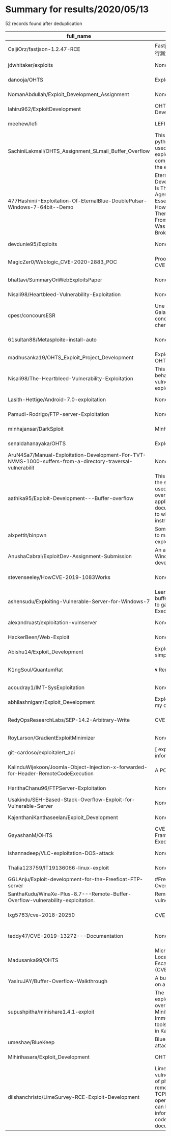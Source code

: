 
# Summary for results/2020/05/13
    
52 records found after deduplication

| full_name | description | html_url | matched_list | matched_count | pushed_at | size | stargazers_count | language | forks_count | vul_ids |
|------------------------------------------------------------------------------------------------------------|------------------------------------------------------------------------------------------------------------------------------------------------------------------------------------------------------------------------------------------------------------------|-------------------------------------------------------------------------------------------------------------------------------|---------------------------------------------|-----------------|---------------------------|--------|--------------------|------------|---------------|--------------------|
| CaijiOrz/fastjson-1.2.47-RCE | Fastjson <= 1.2.47 远程命令执行漏洞利用工具及方法 | https://github.com/CaijiOrz/fastjson-1.2.47-RCE | ['rce'] | 1 | 2020-05-13 03:44:19+00:00 | 37639 | 249 | Java | 71 | [] |
| jdwhitaker/exploits | None | https://github.com/jdwhitaker/exploits | ['exploit'] | 1 | 2020-05-13 13:54:45+00:00 | 5 | 0 | PowerShell | 0 | [] |
| danooja/OHTS | Exploit Development - BOF | https://github.com/danooja/OHTS | ['exploit'] | 1 | 2020-05-13 06:34:02+00:00 | 4144 | 0 | | 0 | [] |
| NomanAbdullah/Exploit_Development_Assignment | None | https://github.com/NomanAbdullah/Exploit_Development_Assignment | ['exploit'] | 1 | 2020-05-13 07:11:35+00:00 | 1030 | 0 | | 0 | [] |
| lahiru962/ExploitDevelopment | OHTS Assignment - Exploit Development | https://github.com/lahiru962/ExploitDevelopment | ['exploit'] | 1 | 2020-05-13 08:54:57+00:00 | 1117 | 0 | | 0 | [] |
| meehew/lefi | LEFI Exploits File Inclusion | https://github.com/meehew/lefi | ['exploit'] | 1 | 2020-05-13 08:33:20+00:00 | 1 | 0 | | 0 | [] |
| SachiniLakmali/OHTS_Assignment_SLmail_Buffer_Overflow | This repository contains the python codes that will be used in the buffer overflow exploitation of SLmail and the complete guide of conducting the exploit. | https://github.com/SachiniLakmali/OHTS_Assignment_SLmail_Buffer_Overflow | ['exploit'] | 1 | 2020-05-13 09:45:42+00:00 | 3557 | 0 | Python | 0 | [] |
| 477Hashini/-Exploitation-Of-EternalBlue-DoublePulsar-Windows-7-64bit--Demo | Eternalblue Exploit Was Developed By The NSA Which Is The National Security Agency In United States. Essentially What Happened Or How It Was Released Is That There Were Few Testimonies From NSA Employees, And It Was Leaked By The Shadow Brokers Hacker Grou | https://github.com/477Hashini/-Exploitation-Of-EternalBlue-DoublePulsar-Windows-7-64bit--Demo | ['exploit'] | 1 | 2020-05-13 08:53:02+00:00 | 2665 | 0 | | 0 | ['MS17-010'] |
| devdunie95/Exploits | None | https://github.com/devdunie95/Exploits | ['exploit'] | 1 | 2020-05-13 09:55:07+00:00 | 0 | 0 | | 0 | [] |
| MagicZer0/Weblogic_CVE-2020-2883_POC | Proof of concept for Weblogic CVE-2020-2883 | https://github.com/MagicZer0/Weblogic_CVE-2020-2883_POC | ['cve poc', 'cve-2'] | 2 | 2020-05-13 10:19:07+00:00 | 6 | 13 | Java | 1 | ['CVE-2020-2883'] |
| bhattavi/SummaryOnWebExploitsPaper | None | https://github.com/bhattavi/SummaryOnWebExploitsPaper | ['exploit'] | 1 | 2020-05-13 10:30:43+00:00 | 208 | 0 | | 0 | [] |
| Nisali98/Heartbleed-Vulnerability-Exploitation | None | https://github.com/Nisali98/Heartbleed-Vulnerability-Exploitation | ['exploit'] | 1 | 2020-05-13 12:07:50+00:00 | 0 | 0 | | 0 | [] |
| cpesr/concoursESR | Une exploitation des données Galaxy pour analyser les concours enseignants-chercheurs de l'ESR. | https://github.com/cpesr/concoursESR | ['exploit'] | 1 | 2020-05-13 13:34:51+00:00 | 1392 | 0 | HTML | 1 | [] |
| 61sultan88/Metasploite-install-auto | None | https://github.com/61sultan88/Metasploite-install-auto | ['metasploit module OR payload'] | 1 | 2020-05-13 12:26:20+00:00 | 3 | 1 | Shell | 0 | [] |
| madhusanka19/OHTS_Exploit_Project_Development | Exploit_Project_Development- OHTS | https://github.com/madhusanka19/OHTS_Exploit_Project_Development | ['exploit'] | 1 | 2020-05-13 12:56:37+00:00 | 1396 | 0 | | 0 | [] |
| Nisali98/The-Heartbleed-Vulnerability-Exploitation | This report conveys the behaviour of Heartbleed vulnerability and the exploitation | https://github.com/Nisali98/The-Heartbleed-Vulnerability-Exploitation | ['exploit'] | 1 | 2020-05-13 13:57:51+00:00 | 4281 | 0 | | 0 | [] |
| Lasith-Hettige/Android-7.0-exploitation | None | https://github.com/Lasith-Hettige/Android-7.0-exploitation | ['exploit'] | 1 | 2020-05-13 15:15:21+00:00 | 2978 | 0 | | 0 | [] |
| Pamudi-Rodrigo/FTP-server-Exploitation | None | https://github.com/Pamudi-Rodrigo/FTP-server-Exploitation | ['exploit'] | 1 | 2020-05-13 14:24:19+00:00 | 467 | 0 | | 0 | [] |
| minhajansar/DarkSploit | Minha | https://github.com/minhajansar/DarkSploit | ['sploit'] | 1 | 2020-05-13 14:24:31+00:00 | 0 | 0 | nan | 0 | [] |
| senaldahanayaka/OHTS | Exploit develpoment | https://github.com/senaldahanayaka/OHTS | ['exploit'] | 1 | 2020-05-13 15:17:59+00:00 | 3578 | 0 | | 0 | [] |
| AruN4Sa7/Manual-Exploitation-Development-For-TVT-NVMS-1000-suffers-from-a-directory-traversal-vulnerabilit | None | https://github.com/AruN4Sa7/Manual-Exploitation-Development-For-TVT-NVMS-1000-suffers-from-a-directory-traversal-vulnerabilit | ['exploit'] | 1 | 2020-05-13 18:23:03+00:00 | 374 | 0 | | 0 | [] |
| aathika95/Exploit-Development---Buffer-overflow | This repository contains all the source files that can be used to launch a buffer overflow attacks in windows application. And also it has a document that explains how to with step by step instruction | https://github.com/aathika95/Exploit-Development---Buffer-overflow | ['exploit'] | 1 | 2020-05-13 16:03:05+00:00 | 1280 | 0 | Python | 0 | [] |
| alxpettit/binpwn | Some starter exercises for me to make the most of the binary exploitation class I'm taking | https://github.com/alxpettit/binpwn | ['exploit'] | 1 | 2020-05-13 22:07:17+00:00 | 3 | 0 | Python | 0 | [] |
| AnushaCabral/ExploitDev-Assignment-Submission | An assignment based on Windows 10 exploit development. | https://github.com/AnushaCabral/ExploitDev-Assignment-Submission | ['exploit'] | 1 | 2020-05-13 19:22:06+00:00 | 1211 | 0 | | 0 | [] |
| stevenseeley/HowCVE-2019-1083Works | None | https://github.com/stevenseeley/HowCVE-2019-1083Works | ['cve-2'] | 1 | 2020-05-13 18:17:24+00:00 | 18 | 2 | C# | 0 | ['CVE-2019-1083'] |
| ashensudu/Exploiting-Vulnerable-Server-for-Windows-7 | Learn how to exploit a simple buffer overflow vulnerability to gain Remote Code Execution on Windows 7 | https://github.com/ashensudu/Exploiting-Vulnerable-Server-for-Windows-7 | ['exploit', 'remote code execution'] | 2 | 2020-05-13 06:08:05+00:00 | 1736 | 1 | Python | 0 | [] |
| alexandruast/exploitation-vulnserver | None | https://github.com/alexandruast/exploitation-vulnserver | ['exploit'] | 1 | 2020-05-13 06:06:26+00:00 | 5 | 0 | | 0 | [] |
| HackerBeen/Web-Exploit | None | https://github.com/HackerBeen/Web-Exploit | ['exploit'] | 1 | 2020-05-13 05:47:05+00:00 | 4410 | 0 | Shell | 0 | [] |
| Abishu14/Exploit_Development | Exploit development using simple fuzzer script | https://github.com/Abishu14/Exploit_Development | ['exploit'] | 1 | 2020-05-13 04:22:17+00:00 | 25745 | 0 | Python | 0 | [] |
| K1ngSoul/QuantumRat | 🌀 Remote Access Trojan | https://github.com/K1ngSoul/QuantumRat | ['metasploit module OR payload'] | 1 | 2020-05-13 11:51:49+00:00 | 167 | 71 | Python | 31 | [] |
| acoudray1/IMT-SysExploitation | None | https://github.com/acoudray1/IMT-SysExploitation | ['exploit'] | 1 | 2020-05-13 07:39:34+00:00 | 2033 | 0 | C++ | 0 | [] |
| abhilashnigam/Exploit_Development | Exploit development during my osce prep. | https://github.com/abhilashnigam/Exploit_Development | ['exploit'] | 1 | 2020-05-13 02:26:53+00:00 | 36 | 4 | Python | 2 | [] |
| RedyOpsResearchLabs/SEP-14.2-Arbitrary-Write | CVE-2020-5837 exploit | https://github.com/RedyOpsResearchLabs/SEP-14.2-Arbitrary-Write | ['exploit'] | 1 | 2020-05-13 09:45:12+00:00 | 8166 | 31 | C++ | 11 | ['CVE-2020-5837'] |
| RoyLarson/GradientExploitMinimizer | None | https://github.com/RoyLarson/GradientExploitMinimizer | ['exploit'] | 1 | 2020-05-13 12:38:16+00:00 | 15 | 0 | Python | 0 | [] |
| git-cardoso/exploitalert_api | [ expl ] - exploitalert informative | https://github.com/git-cardoso/exploitalert_api | ['exploit'] | 1 | 2020-05-13 17:55:03+00:00 | 12 | 0 | Python | 0 | [] |
| KalinduWijekoon/Joomla-Object-Injection-x-forwarded-for-Header-RemoteCodeExecution | A POC Document from A-Z | https://github.com/KalinduWijekoon/Joomla-Object-Injection-x-forwarded-for-Header-RemoteCodeExecution | ['remote code execution'] | 1 | 2020-05-13 07:09:20+00:00 | 53 | 0 | | 0 | [] |
| HarithaChanu96/FTPServer-Exploitation | None | https://github.com/HarithaChanu96/FTPServer-Exploitation | ['exploit'] | 1 | 2020-05-13 05:02:54+00:00 | 6502 | 0 | | 0 | [] |
| Usakindu/SEH-Based-Stack-Overflow-Exploit-for-Vulnerable-Server | None | https://github.com/Usakindu/SEH-Based-Stack-Overflow-Exploit-for-Vulnerable-Server | ['exploit'] | 1 | 2020-05-13 05:40:47+00:00 | 5186 | 0 | | 0 | [] |
| KajenthaniKanthaseelan/Exploit_Development | None | https://github.com/KajenthaniKanthaseelan/Exploit_Development | ['exploit'] | 1 | 2020-05-13 06:10:31+00:00 | 6782 | 0 | Python | 0 | [] |
| GayashanM/OHTS | CVE-2017-8759 _ .NET Framework Remote Code Execution Vulnerability | https://github.com/GayashanM/OHTS | ['remote code execution'] | 1 | 2020-05-13 17:30:28+00:00 | 7926 | 0 | | 0 | ['CVE-2017-8759'] |
| ishannadeep/VLC-exploitation-DOS-attack | None | https://github.com/ishannadeep/VLC-exploitation-DOS-attack | ['exploit'] | 1 | 2020-05-13 06:05:05+00:00 | 604 | 0 | Python | 0 | [] |
| Thalia123759/IT19136066-linux-exploit | None | https://github.com/Thalia123759/IT19136066-linux-exploit | ['exploit'] | 1 | 2020-05-13 13:11:08+00:00 | 5185 | 0 | | 0 | [] |
| GGLAnju/Exploit-development-for-the-Freefloat-FTP-server | #FreeFloat FTP Server #MDK Overflow Attack | https://github.com/GGLAnju/Exploit-development-for-the-Freefloat-FTP-server | ['exploit'] | 1 | 2020-05-13 02:59:38+00:00 | 36 | 0 | Ruby | 0 | [] |
| SanthaKudu/WinaXe-Plus-8.7---Remote-Buffer-Overflow-vulnerability-exploitation. | Remote Buffer Overflow vulnerability exploitation. | https://github.com/SanthaKudu/WinaXe-Plus-8.7---Remote-Buffer-Overflow-vulnerability-exploitation. | ['exploit'] | 1 | 2020-05-13 02:32:53+00:00 | 2465 | 0 | | 0 | [] |
| lxg5763/cve-2018-20250 | CVE-2018-20250漏洞利用 | https://github.com/lxg5763/cve-2018-20250 | ['cve-2'] | 1 | 2020-05-13 03:28:13+00:00 | 72 | 0 | C++ | 0 | ['CVE-2018-20250'] |
| teddy47/CVE-2019-13272---Documentation | None | https://github.com/teddy47/CVE-2019-13272---Documentation | ['cve-2'] | 1 | 2020-05-13 03:33:09+00:00 | 929 | 0 | | 0 | ['CVE-2019-13272'] |
| Madusanka99/OHTS | Microsoft Windows - 'afd.sys' Local Kernel Privilege Escalation Exploit Report (CVE-2011-1249) | https://github.com/Madusanka99/OHTS | ['exploit'] | 1 | 2020-05-13 18:06:25+00:00 | 466 | 0 | | 0 | ['CVE-2011-1249'] |
| YasiruJAY/Buffer-Overflow-Walkthrough | A buffer overflow exploitation on a real life software | https://github.com/YasiruJAY/Buffer-Overflow-Walkthrough | ['exploit'] | 1 | 2020-05-13 04:31:58+00:00 | 1757 | 0 | | 0 | [] |
| supushpitha/minishare1.4.1-exploit | The process of the exploitation of a buffer overflow vulnerability in MiniShare 1.4.1 using the Immunity Debugger and the tools that come out of the box in Kali. | https://github.com/supushpitha/minishare1.4.1-exploit | ['exploit'] | 1 | 2020-05-13 05:01:05+00:00 | 1964 | 0 | Python | 0 | [] |
| umeshae/BlueKeep | BlueKeep Vulnerability DOS attack exploitation | https://github.com/umeshae/BlueKeep | ['exploit'] | 1 | 2020-05-13 05:24:46+00:00 | 788 | 0 | | 0 | [] |
| Mihirihasara/Exploit_Development | OHTS_Assignment | https://github.com/Mihirihasara/Exploit_Development | ['exploit'] | 1 | 2020-05-13 05:27:50+00:00 | 4220 | 0 | | 0 | [] |
| dilshanchristo/LimeSurvey-RCE-Exploit-Development | LimeSurvey version 3.15 is vulnerable to decentralization of phar in TCPDF allowing remote code execution. TCPDF is one of the top rated open source products which can be used to insert the information inside the html code into a PDF format document while | https://github.com/dilshanchristo/LimeSurvey-RCE-Exploit-Development | ['exploit', 'rce', 'remote code execution'] | 3 | 2020-05-13 18:25:57+00:00 | 2751 | 0 | Python | 0 | [] |
